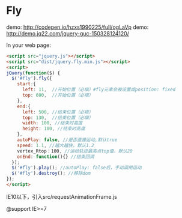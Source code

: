 # Fly
demo: http://codepen.io/hzxs1990225/full/ogLaVp
demo: http://demo.jq22.com/jquery-guc-150328124120/

In your web page:

```html
<script src="jquery.js"></script>
<script src="dist/jquery.fly.min.js"></script>
<script>
jQuery(function($) {
  $('#fly').fly({
    start:{
      left: 11,  //开始位置（必填）#fly元素会被设置成position: fixed
      top: 600,  //开始位置（必填）
    },
    end:{
      left: 500, //结束位置（必填）
      top: 130,  //结束位置（必填）
      width: 100, //结束时高度
      height: 100, //结束时高度
    },
    autoPlay: false, //是否直接运动,默认true
    speed: 1.1, //越大越快，默认1.2
    vertex_Rtop：100, //运动轨迹最高点top值，默认20
    onEnd: function(){} //结束回调
  });
  $('#fly').play(); //autoPlay: false后，手动调用运动
  $('#fly').destroy(); //移除dom
});
</script>
```
IE10以下，引入src/requestAnimationFrame.js

@support IE>=7




